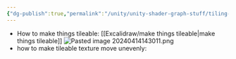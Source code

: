 ```yaml
---
{"dg-publish":true,"permalink":"/unity/unity-shader-graph-stuff/tiling-and-advanced-tiling/"}
---
```



 
 - How to make things tileable: [[Excalidraw/make things tileable\|make things tileable]] ![Pasted image 20240414143011.png](/img/user/Pasted%20image%2020240414143011.png)
 - how to make tileable texture move unevenly: 

